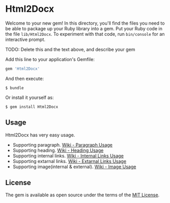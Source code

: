 # Html2Docx

Welcome to your new gem! In this directory, you'll find the files you need to be able to package up your Ruby library into a gem. Put your Ruby code in the file `lib/Html2Docx`. To experiment with that code, run `bin/console` for an interactive prompt.

TODO: Delete this and the text above, and describe your gem



Add this line to your application's Gemfile:

```ruby
gem 'Html2Docx'
```

And then execute:

    $ bundle

Or install it yourself as:

    $ gem install Html2Docx

## Usage

Html2Docx has very easy usage.

* Supporting paragraph. [Wiki - Paragraph Usage](https://github.com/MuhammetDilmac/Html2Docx/wiki/Paragraph-Usage)
* Supporting heading. [Wiki - Heading Usage](https://github.com/MuhammetDilmac/Html2Docx/wiki/Heading-Usage)
* Supporting internal links. [Wiki - Internal Links Usage](https://github.com/MuhammetDilmac/Html2Docx/wiki/Internal-Links-Usage)
* Supporting extarnal links. [Wiki - Extarnal Links Usage](https://github.com/MuhammetDilmac/Html2Docx/wiki/External-Links-Usage)
* Supporting image(internal & external). [Wiki - Image Usage](https://github.com/MuhammetDilmac/Html2Docx/wiki/Image-Usage)


## License

The gem is available as open source under the terms of the [MIT License](http://opensource.org/licenses/MIT).
